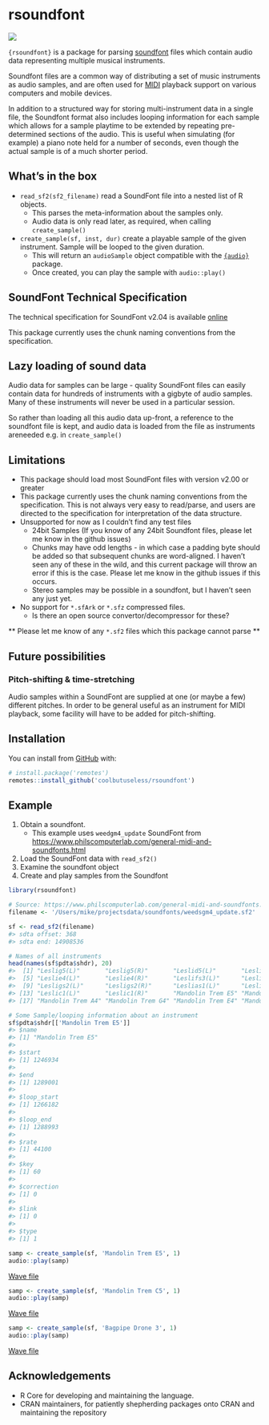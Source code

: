 
<!-- README.md is generated from README.Rmd. Please edit that file -->

# rsoundfont

<!-- badges: start -->

![](https://img.shields.io/badge/cool-useless-green.svg)
<!-- badges: end -->

`{rsoundfont}` is a package for parsing
[soundfont](https://en.wikipedia.org/wiki/SoundFont) files which contain
audio data representing multiple musical instruments.

Soundfont files are a common way of distributing a set of music
instruments as audio samples, and are often used for
[MIDI](https://en.wikipedia.org/wiki/MIDI) playback support on various
computers and mobile devices.

In addition to a structured way for storing multi-instrument data in a
single file, the Soundfont format also includes looping information for
each sample which allows for a sample playtime to be extended by
repeating pre-determined sections of the audio. This is useful when
simulating (for example) a piano note held for a number of seconds, even
though the actual sample is of a much shorter period.

## What’s in the box

-   `read_sf2(sf2_filename)` read a SoundFont file into a nested list of
    R objects.
    -   This parses the meta-information about the samples only.
    -   Audio data is only read later, as required, when calling
        `create_sample()`
-   `create_sample(sf, inst, dur)` create a playable sample of the given
    instrument. Sample will be looped to the given duration.
    -   This will return an `audioSample` object compatible with the
        [`{audio}`](https://cran.r-project.org/package=audio) package.
    -   Once created, you can play the sample with `audio::play()`

## SoundFont Technical Specification

The technical specification for SoundFont v2.04 is available
[online](https://www.synthfont.com/sfspec24.pdf)

This package currently uses the chunk naming conventions from the
specification.

## Lazy loading of sound data

Audio data for samples can be large - quality SoundFont files can easily
contain data for hundreds of instruments with a gigbyte of audio
samples. Many of these instruments will never be used in a particular
session.

So rather than loading all this audio data up-front, a reference to the
soundfont file is kept, and audio data is loaded from the file as
instruments areneeded e.g. in `create_sample()`

## Limitations

-   This package should load most SoundFont files with version v2.00 or
    greater
-   This package currently uses the chunk naming conventions from the
    specification. This is not always very easy to read/parse, and users
    are directed to the specification for interpretation of the data
    structure.
-   Unsupported for now as I couldn’t find any test files
    -   24bit Samples (If you know of any 24bit Soundfont files, please
        let me know in the github issues)
    -   Chunks may have odd lengths - in which case a padding byte
        should be added so that subsequent chunks are word-aligned. I
        haven’t seen any of these in the wild, and this current package
        will throw an error if this is the case. Please let me know in
        the github issues if this occurs.
    -   Stereo samples may be possible in a soundfont, but I haven’t
        seen any just yet.
-   No support for `*.sfArk` or `*.sfz` compressed files.
    -   Is there an open source convertor/decompressor for these?

\*\* Please let me know of any `*.sf2` files which this package cannot
parse \*\*

## Future possibilities

### Pitch-shifting & time-stretching

Audio samples within a SoundFont are supplied at one (or maybe a few)
different pitches. In order to be general useful as an instrument for
MIDI playback, some facility will have to be added for pitch-shifting.

## Installation

You can install from
[GitHub](https://github.com/coolbutuseless/rsoundfont) with:

``` r
# install.package('remotes')
remotes::install_github('coolbutuseless/rsoundfont')
```

## Example

1.  Obtain a soundfont.
    -   This example uses `weedgm4_update` SoundFont from
        <https://www.philscomputerlab.com/general-midi-and-soundfonts.html>
2.  Load the SoundFont data with `read_sf2()`
3.  Examine the soundfont object
4.  Create and play samples from the Soundfont

``` r
library(rsoundfont)

# Source: https://www.philscomputerlab.com/general-midi-and-soundfonts.html
filename <- '/Users/mike/projectsdata/soundfonts/weedsgm4_update.sf2'

sf <- read_sf2(filename)
#> sdta offset: 368
#> sdta end: 14908536

# Names of all instruments
head(names(sf$pdta$shdr), 20)
#>  [1] "Leslig5(L)"       "Leslig5(R)"       "Leslid5(L)"       "Leslid5(R)"      
#>  [5] "Leslie4(L)"       "Leslie4(R)"       "Leslifs3(L)"      "Leslifs3(R)"     
#>  [9] "Lesligs2(L)"      "Lesligs2(R)"      "Leslias1(L)"      "Leslias1(R)"     
#> [13] "Leslic1(L)"       "Leslic1(R)"       "Mandolin Trem E5" "Mandolin Trem C5"
#> [17] "Mandolin Trem A4" "Mandolin Trem G4" "Mandolin Trem E4" "Mandolin Trem C4"

# Some Sample/looping information about an instrument
sf$pdta$shdr[['Mandolin Trem E5']]
#> $name
#> [1] "Mandolin Trem E5"
#> 
#> $start
#> [1] 1246934
#> 
#> $end
#> [1] 1289001
#> 
#> $loop_start
#> [1] 1266182
#> 
#> $loop_end
#> [1] 1288993
#> 
#> $rate
#> [1] 44100
#> 
#> $key
#> [1] 60
#> 
#> $correction
#> [1] 0
#> 
#> $link
#> [1] 0
#> 
#> $type
#> [1] 1
```

``` r
samp <- create_sample(sf, 'Mandolin Trem E5', 1)
audio::play(samp)
```

<a href="https://raw.githubusercontent.com/coolbutuseless/rsoundfont/main/man/samples/01.wav">
Wave file </a>

``` r
samp <- create_sample(sf, 'Mandolin Trem C5', 1)
audio::play(samp)
```

<a href="https://raw.githubusercontent.com/coolbutuseless/rsoundfont/main/man/samples/02.wav">
Wave file </a>

``` r
samp <- create_sample(sf, 'Bagpipe Drone 3', 1)
audio::play(samp)
```

<a href="https://raw.githubusercontent.com/coolbutuseless/rsoundfont/main/man/samples/03.wav">
Wave file </a>

## Acknowledgements

-   R Core for developing and maintaining the language.
-   CRAN maintainers, for patiently shepherding packages onto CRAN and
    maintaining the repository
